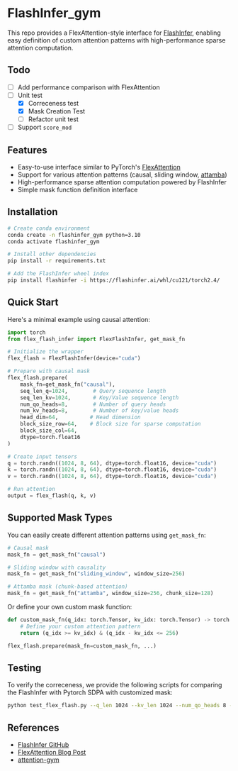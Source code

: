 # FlashInfer_gym

This repo provides a FlexAttention-style interface for [FlashInfer](https://github.com/flashinfer-ai/flashinfer), enabling easy definition of custom attention patterns with high-performance sparse attention computation.

## Todo
- [ ] Add performance comparison with FlexAttention
- [ ] Unit test
  - [x] Correceness test
  - [x] Mask Creation Test
  - [ ] Refactor unit test
- [ ] Support `score_mod`

## Features

- Easy-to-use interface similar to PyTorch's [FlexAttention](https://pytorch.org/blog/flexattention/)
- Support for various attention patterns (causal, sliding window, [attamba](https://arxiv.org/abs/2411.17685))
- High-performance sparse attention computation powered by FlashInfer
- Simple mask function definition interface

## Installation

```bash
# Create conda environment
conda create -n flashinfer_gym python=3.10 
conda activate flashinfer_gym

# Install other dependencies
pip install -r requirements.txt

# Add the FlashInfer wheel index
pip install flashinfer -i https://flashinfer.ai/whl/cu121/torch2.4/
```

## Quick Start

Here's a minimal example using causal attention:

```python
import torch
from flex_flash_infer import FlexFlashInfer, get_mask_fn

# Initialize the wrapper
flex_flash = FlexFlashInfer(device="cuda")

# Prepare with causal mask
flex_flash.prepare(
    mask_fn=get_mask_fn("causal"),
    seq_len_q=1024,        # Query sequence length
    seq_len_kv=1024,       # Key/Value sequence length
    num_qo_heads=8,        # Number of query heads
    num_kv_heads=8,        # Number of key/value heads
    head_dim=64,          # Head dimension
    block_size_row=64,    # Block size for sparse computation
    block_size_col=64,
    dtype=torch.float16
)

# Create input tensors
q = torch.randn((1024, 8, 64), dtype=torch.float16, device="cuda")
k = torch.randn((1024, 8, 64), dtype=torch.float16, device="cuda")
v = torch.randn((1024, 8, 64), dtype=torch.float16, device="cuda")

# Run attention
output = flex_flash(q, k, v)
```

## Supported Mask Types

You can easily create different attention patterns using `get_mask_fn`:

```python
# Causal mask
mask_fn = get_mask_fn("causal")

# Sliding window with causality
mask_fn = get_mask_fn("sliding_window", window_size=256)

# Attamba mask (chunk-based attention)
mask_fn = get_mask_fn("attamba", window_size=256, chunk_size=128)
```

Or define your own custom mask function:

```python
def custom_mask_fn(q_idx: torch.Tensor, kv_idx: torch.Tensor) -> torch.Tensor:
    # Define your custom attention pattern
    return (q_idx >= kv_idx) & (q_idx - kv_idx <= 256)

flex_flash.prepare(mask_fn=custom_mask_fn, ...)
```

## Testing

To verify the correceness, we provide the following scripts for comparing the FlashInfer with Pytorch SDPA with customized mask:

```bash
python test_flex_flash.py --q_len 1024 --kv_len 1024 --num_qo_heads 8 --mask_type causal
```

## References

- [FlashInfer GitHub](https://github.com/flashinfer-ai/flashinfer)
- [FlexAttention Blog Post](https://pytorch.org/blog/flexattention/)
- [attention-gym](https://github.com/pytorch-labs/attention-gym)
